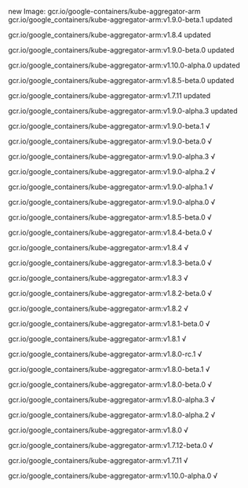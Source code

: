 new Image: gcr.io/google-containers/kube-aggregator-arm
gcr.io/google_containers/kube-aggregator-arm:v1.9.0-beta.1 updated 

gcr.io/google_containers/kube-aggregator-arm:v1.8.4 updated 

gcr.io/google_containers/kube-aggregator-arm:v1.9.0-beta.0 updated 

gcr.io/google_containers/kube-aggregator-arm:v1.10.0-alpha.0 updated 

gcr.io/google_containers/kube-aggregator-arm:v1.8.5-beta.0 updated 

gcr.io/google_containers/kube-aggregator-arm:v1.7.11 updated 

gcr.io/google_containers/kube-aggregator-arm:v1.9.0-alpha.3 updated 

gcr.io/google_containers/kube-aggregator-arm:v1.9.0-beta.1 √

gcr.io/google_containers/kube-aggregator-arm:v1.9.0-beta.0 √

gcr.io/google_containers/kube-aggregator-arm:v1.9.0-alpha.3 √

gcr.io/google_containers/kube-aggregator-arm:v1.9.0-alpha.2 √

gcr.io/google_containers/kube-aggregator-arm:v1.9.0-alpha.1 √

gcr.io/google_containers/kube-aggregator-arm:v1.9.0-alpha.0 √

gcr.io/google_containers/kube-aggregator-arm:v1.8.5-beta.0 √

gcr.io/google_containers/kube-aggregator-arm:v1.8.4-beta.0 √

gcr.io/google_containers/kube-aggregator-arm:v1.8.4 √

gcr.io/google_containers/kube-aggregator-arm:v1.8.3-beta.0 √

gcr.io/google_containers/kube-aggregator-arm:v1.8.3 √

gcr.io/google_containers/kube-aggregator-arm:v1.8.2-beta.0 √

gcr.io/google_containers/kube-aggregator-arm:v1.8.2 √

gcr.io/google_containers/kube-aggregator-arm:v1.8.1-beta.0 √

gcr.io/google_containers/kube-aggregator-arm:v1.8.1 √

gcr.io/google_containers/kube-aggregator-arm:v1.8.0-rc.1 √

gcr.io/google_containers/kube-aggregator-arm:v1.8.0-beta.1 √

gcr.io/google_containers/kube-aggregator-arm:v1.8.0-beta.0 √

gcr.io/google_containers/kube-aggregator-arm:v1.8.0-alpha.3 √

gcr.io/google_containers/kube-aggregator-arm:v1.8.0-alpha.2 √

gcr.io/google_containers/kube-aggregator-arm:v1.8.0 √

gcr.io/google_containers/kube-aggregator-arm:v1.7.12-beta.0 √

gcr.io/google_containers/kube-aggregator-arm:v1.7.11 √

gcr.io/google_containers/kube-aggregator-arm:v1.10.0-alpha.0 √

